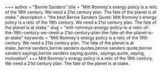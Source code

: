 +++
author = "Bernie Sanders"
title = "Mitt Romney's energy policy is a relic of the 19th century. We need a 21st century plan. The fate of the planet is at stake."
description = "the best Bernie Sanders Quote: Mitt Romney's energy policy is a relic of the 19th century. We need a 21st century plan. The fate of the planet is at stake."
slug = "mitt-romneys-energy-policy-is-a-relic-of-the-19th-century-we-need-a-21st-century-plan-the-fate-of-the-planet-is-at-stake"
keywords = "Mitt Romney's energy policy is a relic of the 19th century. We need a 21st century plan. The fate of the planet is at stake.,bernie sanders,bernie sanders quotes,bernie sanders quote,bernie sanders sayings,bernie sanders saying,quotes, sayings,quote, saying, motivation"
+++
Mitt Romney's energy policy is a relic of the 19th century. We need a 21st century plan. The fate of the planet is at stake.

